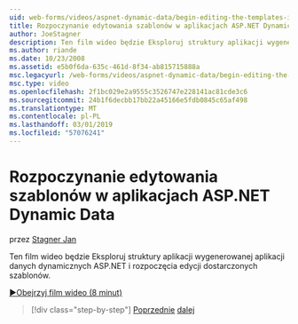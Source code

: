 ```yaml
---
uid: web-forms/videos/aspnet-dynamic-data/begin-editing-the-templates-in-aspnet-dynamic-data-applications
title: Rozpoczynanie edytowania szablonów w aplikacjach ASP.NET Dynamic Data | Dokumentacja firmy Microsoft
author: JoeStagner
description: Ten film wideo będzie Eksploruj struktury aplikacji wygenerowanej aplikacji danych dynamicznych ASP.NET i rozpoczęcia edycji dostarczonych szablonów.
ms.author: riande
ms.date: 10/23/2008
ms.assetid: e5b0f6da-635c-461d-8f34-ab815715888a
msc.legacyurl: /web-forms/videos/aspnet-dynamic-data/begin-editing-the-templates-in-aspnet-dynamic-data-applications
msc.type: video
ms.openlocfilehash: 2f1bc029e2a9555c3526747e228141ac81cde3c6
ms.sourcegitcommit: 24b1f6decbb17bb22a45166e5fdb0845c65af498
ms.translationtype: MT
ms.contentlocale: pl-PL
ms.lasthandoff: 03/01/2019
ms.locfileid: "57076241"
---
```

<a name="begin-editing-the-templates-in-aspnet-dynamic-data-applications"></a>Rozpoczynanie edytowania szablonów w aplikacjach ASP.NET Dynamic Data
====================
przez [Stagner Jan](https://github.com/JoeStagner)

Ten film wideo będzie Eksploruj struktury aplikacji wygenerowanej aplikacji danych dynamicznych ASP.NET i rozpoczęcia edycji dostarczonych szablonów.

[&#9654;Obejrzyj film wideo (8 minut)](https://channel9.msdn.com/Blogs/ASP-NET-Site-Videos/begin-editing-the-templates-in-aspnet-dynamic-data-applications)

> [!div class="step-by-step"]
> [Poprzednie](getting-started-with-dynamic-data.md)
> [dalej](begin-modifying-dynamic-data-applications-with-url-routing.md)
